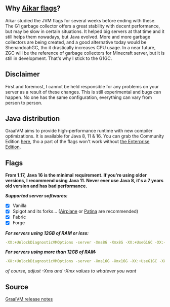 ## Why [Aikar flags](https://aikar.co/2018/07/02/tuning-the-jvm-g1gc-garbage-collector-flags-for-minecraft/)?
Aikar studied the JVM flags for several weeks before ending with these. The G1 garbage collector offers a great stability with decent performance, but may be slow in certain situations. It helped big servers at that time and it still helps them nowadays, but Java evolved. More and more garbage collectors are being created, and a good alternative today would be ShenandoahGC, tho it drastically increases CPU usage. In a near future, ZGC will be the reference of garbage collectors for Minecraft server, but it is still in development. That's why I stick to the G1GC.

## Disclaimer
First and foremost, I cannot be held responsible for any problems on your server as a result of these changes. This is still experimental and bugs can happen. No one has the same configuration, everything can vary from person to person.

## Java distribution
GraalVM aims to provide high-performance runtime with new compiler optimizations. It is available for Java 8, 11 & 16.
You can grab the Community Edition [here](https://github.com/graalvm/graalvm-ce-builds/releases/tag/vm-21.2.0), tho a part of the flags won't work without [the Enterprise Edition](https://www.oracle.com/downloads/graalvm-downloads.html?selected_tab=21).

## Flags
**From 1.17, Java 16 is the minimal requirement. If you're using older versions, I recommend using Java 11. Never ever use Java 8, it's a 7 years old version and has bad performance.**

***Supported server softwares:***
- [x] Vanilla
- [x] Spigot and its forks… ([Airplane](https://github.com/TECHNOVE/Airplane) or [Patina](https://github.com/PatinaMC/Patina) are recommended)
- [x] Fabric
- [x] Forge

***For servers using 12GB of RAM or less:***
```yml
-XX:+UnlockDiagnosticVMOptions -server -Xms8G -Xmx8G -XX:+UseG1GC -XX:+ParallelRefProcEnabled -XX:MaxGCPauseMillis=200 -XX:+UnlockExperimentalVMOptions -XX:+DisableExplicitGC -XX:+AlwaysPreTouch -XX:G1NewSizePercent=30 -XX:G1MaxNewSizePercent=40 -XX:G1HeapRegionSize=8M -XX:G1ReservePercent=20 -XX:G1HeapWastePercent=5 -XX:G1MixedGCCountTarget=4 -XX:InitiatingHeapOccupancyPercent=15 -XX:G1MixedGCLiveThresholdPercent=90 -XX:G1RSetUpdatingPauseTimePercent=5 -XX:SurvivorRatio=32 -XX:+PerfDisableSharedMem -XX:MaxTenuringThreshold=1 -Dusing.aikars.flags=https://mcflags.emc.gs -Daikars.new.flags=true -XX:+EnableJVMCIProduct -XX:+EnableJVMCI -XX:+UseJVMCICompiler -XX:+EagerJVMCI -XX:UseAVX=2 -XX:+UseStringDeduplication -XX:+UseFastUnorderedTimeStamps -XX:+UseAES -XX:+UseAESIntrinsics -XX:UseSSE=4 -XX:AllocatePrefetchStyle=1 -XX:+UseLoopPredicate -XX:+RangeCheckElimination -XX:+EliminateLocks -XX:+DoEscapeAnalysis -XX:+UseCodeCacheFlushing -XX:+UseFastJNIAccessors -XX:+OptimizeStringConcat -XX:+UseCompressedOops -XX:+UseThreadPriorities -XX:+OmitStackTraceInFastThrow -XX:+TrustFinalNonStaticFields -XX:ThreadPriorityPolicy=1 -XX:+UseInlineCaches -XX:+RewriteBytecodes -XX:+RewriteFrequentPairs -Dfile.encoding=UTF-8 -Dgraal.TuneInlinerExploration=1 -Dgraal.CompilerConfiguration=enterprise -Dgraal.UsePriorityInlining=true -Dgraal.Vectorization=true -Dgraal.OptDuplication=true -Dgraal.DetectInvertedLoopsAsCounted=true -Dgraal.LoopInversion=true -Dgraal.VectorizeHashes=true -Dgraal.EnterprisePartialUnroll=true -Dgraal.VectorizeSIMD=true -Dgraal.StripMineNonCountedLoops=true -Dgraal.SpeculativeGuardMovement=true
```

***For servers using more than 12GB of RAM:***
```yml
-XX:+UnlockDiagnosticVMOptions -server -Xms16G -Xmx16G -XX:+UseG1GC -XX:+ParallelRefProcEnabled -XX:MaxGCPauseMillis=200 -XX:+UnlockExperimentalVMOptions -XX:+DisableExplicitGC -XX:+AlwaysPreTouch -XX:G1NewSizePercent=40 -XX:G1MaxNewSizePercent=50 -XX:G1HeapRegionSize=16M -XX:G1ReservePercent=15 -XX:G1HeapWastePercent=5 -XX:G1MixedGCCountTarget=4 -XX:InitiatingHeapOccupancyPercent=20 -XX:G1MixedGCLiveThresholdPercent=90 -XX:G1RSetUpdatingPauseTimePercent=5 -XX:SurvivorRatio=32 -XX:+PerfDisableSharedMem -XX:MaxTenuringThreshold=1 -Dusing.aikars.flags=https://mcflags.emc.gs -Daikars.new.flags=true -XX:+EnableJVMCIProduct -XX:+EnableJVMCI -XX:+UseJVMCICompiler -XX:+EagerJVMCI -XX:UseAVX=2 -XX:+UseStringDeduplication -XX:+UseFastUnorderedTimeStamps -XX:+UseAES -XX:+UseAESIntrinsics -XX:UseSSE=4 -XX:AllocatePrefetchStyle=1 -XX:+UseLoopPredicate -XX:+RangeCheckElimination -XX:+EliminateLocks -XX:+DoEscapeAnalysis -XX:+UseCodeCacheFlushing -XX:+UseFastJNIAccessors -XX:+OptimizeStringConcat -XX:+UseCompressedOops -XX:+UseThreadPriorities -XX:+OmitStackTraceInFastThrow -XX:+TrustFinalNonStaticFields -XX:ThreadPriorityPolicy=1 -XX:+UseInlineCaches -XX:+RewriteBytecodes -XX:+RewriteFrequentPairs -Dfile.encoding=UTF-8 -Dgraal.TuneInlinerExploration=1 -Dgraal.CompilerConfiguration=enterprise -Dgraal.UsePriorityInlining=true -Dgraal.Vectorization=true -Dgraal.OptDuplication=true -Dgraal.DetectInvertedLoopsAsCounted=true -Dgraal.LoopInversion=true -Dgraal.VectorizeHashes=true -Dgraal.EnterprisePartialUnroll=true -Dgraal.VectorizeSIMD=true -Dgraal.StripMineNonCountedLoops=true -Dgraal.SpeculativeGuardMovement=true
```

*of course, adjust -Xms and -Xmx values to whatever you want*

## Source
[GraalVM release notes](https://www.graalvm.org/release-notes/)
